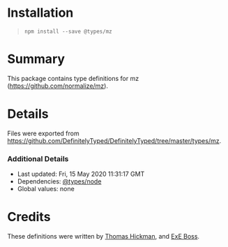 # Installation
> `npm install --save @types/mz`

# Summary
This package contains type definitions for mz (https://github.com/normalize/mz).

# Details
Files were exported from https://github.com/DefinitelyTyped/DefinitelyTyped/tree/master/types/mz.

### Additional Details
 * Last updated: Fri, 15 May 2020 11:31:17 GMT
 * Dependencies: [@types/node](https://npmjs.com/package/@types/node)
 * Global values: none

# Credits
These definitions were written by [Thomas Hickman](https://github.com/ThomasHickman), and [ExE Boss](https://github.com/ExE-Boss).
